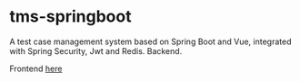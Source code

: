 # tms-springboot
A test case management system based on Spring Boot and Vue, integrated with Spring Security, Jwt and Redis. Backend. 

Frontend [here](https://github.com/lamlados/tms-springboot-vue)
